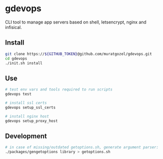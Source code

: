# gdevops
CLI tool to manage app servers based on shell, letsencrypt, nginx and infisical.

## Install
```sh
git clone https://${GITHUB_TOKEN}@github.com/muratgozel/gdevops.git
cd gdevops
./init.sh install
```

## Use
```sh
# test env vars and tools required to run scripts
gdevops test

# install ssl certs
gdevops setup_ssl_certs

# install nginx host
gdevops setup_proxy_host
```

## Development
```sh
# in case of missing/outdated getoptions.sh, generate argument parser:
./packages/gengetoptions library > getoptions.sh
```
